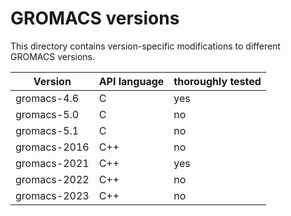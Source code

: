 # GROMACS versions

This directory contains version-specific modifications to different GROMACS versions.

Version         | API language | thoroughly tested
----------------|--------------|-------------------
gromacs-4.6     |  C           |  yes
gromacs-5.0     |  C           |  no
gromacs-5.1     |  C           |  no
gromacs-2016    |  C++         |  no
gromacs-2021    |  C++         |  yes
gromacs-2022    |  C++         |  no
gromacs-2023    |  C++         |  no
